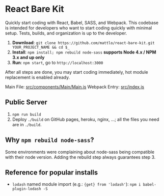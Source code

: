 # React Bare Kit
Quickly start coding with React, Babel, SASS, and Webpack.
This codebase is intended for developers who want to start coding quickly with minimal setup. Tests, builds, and organization
is up to the developer.

1. **Download**: `git clone https://github.com/mattlo/react-bare-kit.git YOUR_PROJECT_NAME && cd $_`
2. **Install**: `npm install; npm rebuild node-sass` **supports Node 4.x / NPM 3.x and up only**
3. **Run**: `npm start`, go to `http://localhost:3000`

After all steps are done, you may start coding immediately, hot module replacement is enabled already.

Main File: [src/components/Main/Main.js](https://github.com/mattlo/react-bare-kit/blob/master/src/components/Main/Main.js)
Webpack Entry: [src/index.js](https://github.com/mattlo/react-bare-kit/blob/master/src/index.js)

## Public Server
1. `npm run build`
2. Deploy `./build` on GitHub pages, heroku, nginx, ...; all the files you need are in `./build`.

## Why `npm rebuild node-sass`?
Some environments were complaining about node-sass being compatible with their node version. Adding the rebuild step
always guarantees step 3.

## Reference for popular installs
- `lodash` named module import (e.g.: `{get} from 'lodash'`): `npm i babel-plugin-lodash -S`